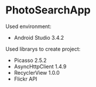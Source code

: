 # PhotoSearchApp

Used environment:
- Android Studio 3.4.2

Used librarys to create project:
- Picasso 2.5.2
- AsyncHttpClient 1.4.9
- RecyclerView 1.0.0
- Flickr API
